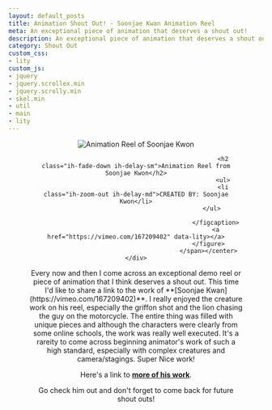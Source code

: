 ```yaml
---
layout: default_posts
title: Animation Shout Out! - Soonjae Kwan Animation Reel
meta: An exceptional piece of animation that deserves a shout out!
description: An exceptional piece of animation that deserves a shout out!
category: Shout Out
custom_css:
- lity
custom_js:
- jquery
- jquery.scrollex.min
- jquery.scrolly.min
- skel.min
- util
- main
- lity
---
```


<div><center><span class="image"><figure class="imghvr-strip-shutter-up"><img src="{{site.url}}/images/shoutout_001.jpg" alt="Animation Reel of Soonjae Kwon" />
                                                <figcaption>
                                                    
                                                    <h2 class="ih-fade-down ih-delay-sm">Animation Reel from Soonjae Kwon</h2>
                                                    <ul>
                                                    <li class="ih-zoom-out ih-delay-md">CREATED BY: Soonjae Kwon</li>
                                                    </ul>                                        
                                                    
                                                </figcaption>
                                                <a href="https://vimeo.com/167209402" data-lity></a>
                                            </figure>
                                            </span></center></div>


<p></p>
Every now and then I come across an exceptional demo reel or piece of animation that I think deserves a shout out. This time I'd like to share a link to the work of **[Soonjae Kwan](https://vimeo.com/167209402)**. I really enjoyed the creature work on his reel, especially the griffon shot and the lion chasing the guy on the motorcycle. The entire thing was filled with unique pieces and although the characters were clearly from some online schools, the work was really well executed. It's a rareity to come across beginning animator's work of such a high standard, especially with complex creatures and camera/stagings. Super Nice work!

Here's a link to **[more of his work](https://vimeo.com/skwon)**.

Go check him out and don't forget to come back for future shout outs!


